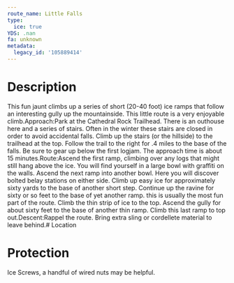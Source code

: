 ```yaml
---
route_name: Little Falls
type:
  ice: true
YDS: .nan
fa: unknown
metadata:
  legacy_id: '105889414'
---
```

# Description
This fun jaunt climbs up a series of short (20-40 foot) ice ramps that follow an interesting gully up the mountainside.  This little route is a very enjoyable climb.Approach:Park at the Cathedral Rock Trailhead.  There is an outhouse here and a series of stairs.  Often in the winter these stairs are closed in order to avoid accidental falls.  Climb up the stairs (or the hillside) to the trailhead at the top.  Follow the trail to the right for .4 miles to the base of the falls.  Be sure to gear up below the first logjam.  The approach time is about 15 minutes.Route:Ascend the first ramp, climbing over any logs that might still hang above the ice.  You will find yourself in a large bowl with graffiti on the walls.  Ascend the next ramp into another bowl.  Here you will discover bolted belay stations on either side.  Climb up easy ice for approximately sixty yards to the base of another short step.  Continue up the ravine for sixty or so feet to the base of yet another ramp.  this is usually the most fun part of the route.  Climb the thin strip of ice to the top.  Ascend the gully for about sixty feet to the base of another thin ramp.  Climb this last ramp to top out.Descent:Rappel the route.  Bring extra sling or cordellete material to leave behind.# Location
# Protection
Ice Screws, a handful of wired nuts may be helpful.